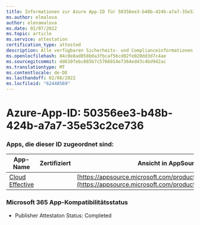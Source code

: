 ```yaml
---
title: Informationen zur Azure App-ID für 50356ee3-b48b-424b-a7a7-35e53c2ce736
ms.author: elmalova
author: elenamalova
ms.date: 02/07/2022
ms.topic: article
ms.service: attestation
certification_type: attested
description: Alle verfügbaren Sicherheits- und Complianceinformationen für 50356ee3-b48b-424b-a7a7-35e53c2ce736.
ms.openlocfilehash: 84c0e8ad058b0a3fbcaf56cd02fe020dd3d7c4ae
ms.sourcegitcommit: dd610febc885b7c5766014e7364ed43c4bd942ac
ms.translationtype: MT
ms.contentlocale: de-DE
ms.lasthandoff: 02/08/2022
ms.locfileid: "62448569"
---
```

# <a name="azure-app-id-50356ee3-b48b-424b-a7a7-35e53c2ce736"></a>Azure-App-ID: 50356ee3-b48b-424b-a7a7-35e53c2ce736


### <a name="apps-associated-with-this-id"></a>Apps, die dieser ID zugeordnet sind:
| **App-Name** | **Zertifiziert** | **Ansicht in AppSource** |
|--------------|---------------|-----------------------|
| [Cloud Effective](https://docs.microsoft.com/microsoft-365-app-certification/forward/WA200002408) |  | [https://appsource.microsoft.com/product/office/WA200002408](https://appsource.microsoft.com/product/office/WA200002408) |

### <a name="microsoft-365-app-compliance-status"></a>Microsoft 365 App-Kompatibilitätsstatus
- Publisher Attestaton Status: Completed
